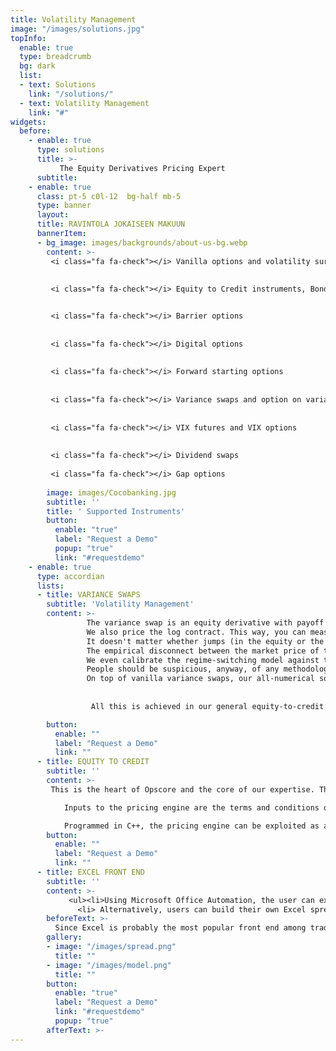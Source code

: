 ```yaml
---
title: Volatility Management
image: "/images/solutions.jpg"
topInfo:
  enable: true
  type: breadcrumb
  bg: dark
  list:
  - text: Solutions
    link: "/solutions/"
  - text: Volatility Management
    link: "#"
widgets:
  before:
    - enable: true
      type: solutions
      title: >-
           The Equity Derivatives Pricing Expert 
      subtitle: 
    - enable: true
      class: pt-5 c0l-12  bg-half mb-5
      type: banner
      layout: 
      title: RAVINTOLA JOKAISEEN MAKUUN
      bannerItem:
      - bg_image: images/backgrounds/about-us-bg.webp
        content: >-
         <i class="fa fa-check"></i> Vanilla options and volatility surfaces 
 
 
         <i class="fa fa-check"></i> Equity to Credit instruments, Bonds, Convertible Bonds, Contingent Conversion Bonds (CoCos), CDS, EDS, Credit Event Binary Options


         <i class="fa fa-check"></i> Barrier options 
         
         
         <i class="fa fa-check"></i> Digital options
         
         
         <i class="fa fa-check"></i> Forward starting options
         
         
         <i class="fa fa-check"></i> Variance swaps and option on variance
         
         
         <i class="fa fa-check"></i> VIX futures and VIX options
         
         
         <i class="fa fa-check"></i> Dividend swaps
          
         <i class="fa fa-check"></i> Gap options
    
        image: images/Cocobanking.jpg
        subtitle: ''
        title: ' Supported Instruments'
        button:
          enable: "true"
          label: "Request a Demo"
          popup: "true"
          link: "#requestdemo"
    - enable: true
      type: accordian
      lists:
      - title: VARIANCE SWAPS
        subtitle: 'Volatility Management'
        content: >-   
                 The variance swap is an equity derivative with payoff the realized variance of the underlying equity or index. The Black-Scholes-Merton tradition of                    We price the variance swaps under our generalized jump-diffusion model with stochastic volatility and stochastic jumps, also known as the “regime-                      switching model.”
                 We also price the log contract. This way, you can measure the difference due to the jumps.
                 It doesn't matter whether jumps (in the equity or the index) have been known to occur or not to occur in the past. (A jump to default couldn't have                    occurred in the past.) What matters is whether the market anticipates such jumps.
                 The empirical disconnect between the market price of the variance swap and the theoretical price of the log contract (a.k.a. the strip of vanillas),                    apparent even on the index, points in that direction.
                 We even calibrate the regime-switching model against the market prices of variance swaps of different starting dates and maturity dates, independently                  of the vanillas. Indeed, the variance swap is not redundant with the vanillas and its price carries additional information on the underlying process                    (as does the price of any path-dependent option, generally).
                 People should be suspicious, anyway, of any methodology that is incapable of valuing an instrument as natural and simple and homogeneous as the                        variance swap directly and says it requires a full strip of known vanilla options prices in order to do so!
                 On top of vanilla variance swaps, our all-numerical solving techniques enable us to price the following payoffs:
                 
          
                  All this is achieved in our general equity-to-credit framework, of which dividends and default risk are an integral part.

        button:
          enable: ""
          label: "Request a Demo" 
          link: ""
      - title: EQUITY TO CREDIT
        subtitle: ''
        content: >-
         This is the heart of Opscore and the core of our expertise. The pricing engine is the numerical solver of the equity-to-credit Partial Differential Equations           (PDE) with the terms and conditions of the given derivative instrument acting as boundary conditions. Our implementation relies on the most advanced finite              difference schemes. These schemes include computational grids that adapt in order to best capture the events, whether in time or space, that occur during              the lifetime of the specific instrument.

            Inputs to the pricing engine are the terms and conditions of the instruments involved in the pricing, market data (yield curves, stock spot price and FX               rates), market assumptions (dividend forecast and recovery rates for each instrument involved on pricing and calibration) and the theoretical parameters               (Brownian volatility, hazard rate) which are inferred from the calibration routines, themselves an integral part of the pricing engine.

            Programmed in C++, the pricing engine can be exploited as a separate suite of DLLs (Dynamic-Link Libraries) which the user may wish to integrate into                    his/her exisiting system, independently of the database schema of Opscore or the Excel functionality. To this end, COM, Java and C++ interfaces are                    available. The DLL can also be called from Matlab. The client, therefore, can choose between integrating our DLLs into his/her system or relying on us to              maintain the databases schema.
        button:
          enable: ""
          label: "Request a Demo" 
          link: ""
      - title: EXCEL FRONT END
        subtitle: ''
        content: >-
             <ul><li>Using Microsoft Office Automation, the user can export all the terms and conditions of the convertible security from the Opscore data model to                  the Opscore Excel Analyzer. Several theoretical models can be defined and simulated on this worksheet. 3D surfaces of theoretical values and Greeks can                 be instantaneously plotted. More generally, every single output can be plotted as a function of every single input. This is achieved by the VBA                         routines of the Opscore Excel Analyzer, which, in turn, call the DLL of the pricing engine; moreover, the user can simulate terms and conditions                        different from the ones that are stored in the Opscore database, without affecting the stored data.</li>
               <li> Alternatively, users can build their own Excel spreadsheet, laying out the results of the pricing engine any way they please thanks to the Opscore                 XLL functions. The Opscore XLLs accept the identification number of the given security (its internal database code, ISIN, CUSIP, Bloomberg number or                   SEDOL) as an argument. This allows the XLLs to retrieve the corresponding terms and conditions from the Opscore database. The remaining arguments are                   the theoretical parameters (such as Brownian volatility and hazard rate). They are produced on the spreadsheet, either by calibration routines or by                    direct user input.</li></ul>
        beforeText: >-
          Since Excel is probably the most popular front end among traders and hedge fund managers, we made sure that all the results of Opscore are published to                  Excel. There are two ways the user may view these results:
        gallery:
        - image: "/images/spread.png"
          title: ""
        - image: "/images/model.png"
          title: ""
        button:
          enable: "true"
          label: "Request a Demo"
          link: "#requestdemo"
          popup: "true"
        afterText: >-
---
```

